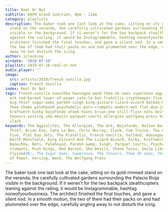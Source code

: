 ```yaml
---
title: Real Or Not
subtitle: KAFM Grand Junction, 9pm - 12am
category: playlists
description: The baker took one last look at the cake, sitting on its gold-rimmed
  stand on the veranda, the carefully cultivated gardens surrounding the Palacio Rioja
  visible in the background. If it weren’t for the two backpack stealthcopters leaning
  against the railing, it would be Instagrammable, hashtag noneofyourbusiness. The
  architect finished the final touches, and gave a silent nod. In a smooth motion,
  the two of them had their packs on and had plummeted over the edge, carefully angling
  away to not disturb the icing.
author: jclacking
airdate: '2019-07-16'
playlist: 2019-07-16-real-or-not
audio_player: ''
image:
  src: artists/2019/french_vanilla.jpg
  caption: French Vanilla
index: Real Or Not
tags: french-vanilla nanuchka hoosegow wand thee-oh-sees supernova aggrolites jr-jr
  ark red-baraat tower-of-power cate-le-bon fratellis cryptkeeper-five push-kings
  big-thief sugar-oaks parekh-singh king-gizzard-lizard-wizard balkan-beat-box chris-murray
  thee-shams palehound psychedelic-porn-crumpets modern-mal flat-duo-jets smile-like-dog
  kraftwerk kinky bajofondo shook-twins brian-eno still-flyin nots keith-mansfield
  tennors versing she-devils parquet-courts allergies wolfgang-press holland com-truise
  clark
keywords: The Aggrolites, The Allergies, The Ark, Bajofondo, Balkan Beat Box, Big
  Thief, Brian Eno, Cate Le Bon, Chris Murray, Clark, Com Truise, The Cryptkeeper
  Five, Flat Duo Jets, The Fratellis, French Vanilla, hollAnd, Hoosegow, Jr. Jr.,
  Keith Mansfield, King Gizzard And The Lizard Wizard, Kinky, Kraftwerk, Modern Mal,
  Nanuchka, Nots, Palehound, Parekh &amp; Singh, Parquet Courts, Psychedelic Porn
  Crumpets, Push Kings, Red Baraat, She-Devils, Shook Twins, Smile Like Dog, Still
  Flyin&#39;, The Sugar Oaks, Supernova, The Tennors, Thee Oh Sees, Thee Shams, Tower
  of Power, Versing, Wand, The Wolfgang Press
---
```

The baker took one last look at the cake, sitting on its gold-rimmed stand on the veranda, the carefully cultivated gardens surrounding the Palacio Rioja visible in the background. If it weren’t for the two backpack stealthcopters leaning against the railing, it would be Instagrammable, hashtag noneofyourbusiness. The architect finished the final touches, and gave a silent nod. In a smooth motion, the two of them had their packs on and had plummeted over the edge, carefully angling away to not disturb the icing.
